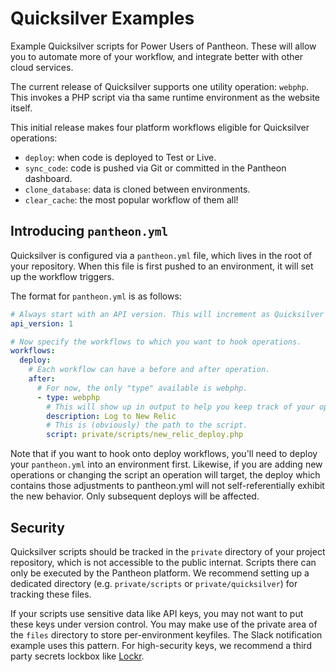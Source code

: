 # Quicksilver Examples
Example Quicksilver scripts for Power Users of Pantheon. These will allow you to automate more of your workflow, and integrate better with other cloud services.

The current release of Quicksilver supports one utility operation: `webphp`. This invokes a PHP script via tha same runtime environment as the website itself. 

This initial release makes four platform workflows eligible for Quicksilver operations:

- `deploy`: when code is deployed to Test or Live.
- `sync_code`: code is pushed via Git or committed in the Pantheon dashboard.
- `clone_database`: data is cloned between environments.
- `clear_cache`: the most popular workflow of them all!

## Introducing `pantheon.yml` ##

Quicksilver is configured via a `pantheon.yml` file, which lives in the root of your repository. When this file is first pushed to an environment, it will set up the workflow triggers. 

The format for `pantheon.yml` is as follows:

```yaml
# Always start with an API version. This will increment as Quicksilver evolves.
api_version: 1

# Now specify the workflows to which you want to hook operations.
workflows:
  deploy:
    # Each workflow can have a before and after operation.
    after:
      # For now, the only "type" available is webphp.
      - type: webphp
        # This will show up in output to help you keep track of your operations.
        description: Log to New Relic
        # This is (obviously) the path to the script.
        script: private/scripts/new_relic_deploy.php
```

Note that if you want to hook onto deploy workflows, you'll need to deploy your `pantheon.yml` into an environment first. Likewise, if you are adding new operations or changing the script an operation will target, the deploy which contains those adjustments to pantheon.yml will not self-referentially exhibit the new behavior. Only subsequent deploys will be affected.

## Security ##

Quicksilver scripts should be tracked in the `private` directory of your project repository, which is not accessible to the public internat. Scripts there can only be executed by the Pantheon platform. We recommend setting up a dedicated directory (e.g. `private/scripts` or `private/quicksilver`) for tracking these files.

If your scripts use sensitive data like API keys, you may not want to put these keys under version control. You may make use of the private area of the `files` directory to store per-environment keyfiles. The Slack notification example uses this pattern. For high-security keys, we recommend a third party secrets lockbox like [Lockr](https://lockr.io).

